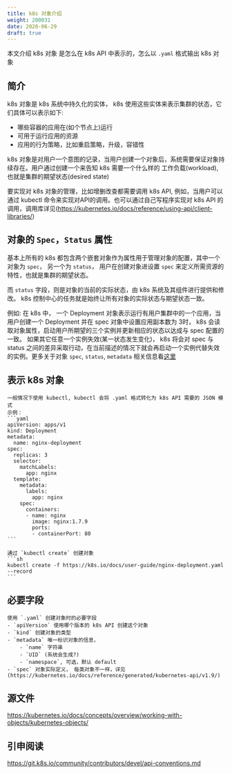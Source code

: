 ```yaml
---
title: k8s 对象介绍
weight: 200031
date: 2020-06-29
draft: true
---
```


本文介绍 k8s 对象 是怎么在 k8s API 中表示的，怎么以 `.yaml` 格式输出 k8s 对象

## 简介

k8s 对象是 k8s 系统中持久化的实体， k8s 使用这些实体来表示集群的状态，它们具体可以表示如下:
- 哪些容器的应用在(如个节点上)运行
- 可用于运行应用的资源
- 应用的行为策略，比如重启策略，升级，容错性

k8s 对象是对用户一个意图的记录，当用户创建一个对象后，系统需要保证对象持续存在。用户通过创建一个来告知 k8s 需要一个什么样的 工作负载(workload), 也就是集群的期望状态(desired state)

要实现对 k8s 对象的管理，比如增删改查都需要调用 k8s API, 例如，当用户可以通过 kubectl 命令来实现对API的调用。也可以通过自己写程序实现对 k8s API 的调用，调用库详见(https://kubernetes.io/docs/reference/using-api/client-libraries/)

## 对象的 `Spec`，`Status` 属性

基本上所有的 k8s 都包含两个嵌套对象作为属性用于管理对象的配置，其中一个对象为 `spec`， 另一个为 `status`， 用户在创建对象进设置 `spec` 来定义所需资源的特性，也就是集群的期望状态。

而 `status` 字段，则是对象的当前的实际状态，由 k8s 系统及其组件进行提供和修改。 k8s 控制中心的任务就是始终让所有对象的实际状态与期望状态一致。

例如: 在 k8s 中， 一个  Deployment 对象表示运行有用户集群中的一个应用，当用户创建一个 Deployment 并在 spec 对象中设置应用副本数为 3时， k8s 会读取对象属性，启动用户所期望的三个实例并更新相应的状态以达成与 spec 配置的一致。 如果其它任意一个实例失效(某一状态发生变化)， k8s 将会对 spec 与 status 之间的差异采取行动，在当前描述的情况下就会再启动一个实例代替失效的实例。更多关于对象 `spec`, `status`, `metadata` 相关信息看[这里](https://git.k8s.io/community/contributors/devel/sig-architecture/api-conventions.md)


## 表示 k8s 对象

    一般情况下使用 kubectl, kubectl 会将 .yaml 格式转化为 k8s API 需要的 JSON 模式
    示例：
    ```yaml
    apiVersion: apps/v1
    kind: Deployment
    metadata:
      name: nginx-deployment
    spec:
      replicas: 3
      selector:
        matchLabels:
          app: nginx
      template:
        metadata:
          labels:
            app: nginx
        spec:
          containers:
          - name: nginx
            image: nginx:1.7.9
            ports:
            - containerPort: 80
    ```

    通过 `kubectl create` 创建对象
    ```sh
    kubectl create -f https://k8s.io/docs/user-guide/nginx-deployment.yaml --record
    ```
## 必要字段

    使用 `.yaml` 创建对象时的必要字段
    - `apiVersion` 使用哪个版本的 k8s API 创建这个对象
    - `kind` 创建对象的类型
    - `metadata` 唯一标识对象的信息，
        - `name` 字符串
        - `UID` (系统会生成?)
        - `namespace`, 可选，默认 default
    - `spec` 对象实际定义， 每类对象不一样，详见(https://kubernetes.io/docs/reference/generated/kubernetes-api/v1.9/)

## 源文件

https://kubernetes.io/docs/concepts/overview/working-with-objects/kubernetes-objects/

## 引申阅读

https://git.k8s.io/community/contributors/devel/api-conventions.md
